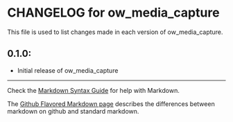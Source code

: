 # CHANGELOG for ow_media_capture

This file is used to list changes made in each version of ow_media_capture.

## 0.1.0:

* Initial release of ow_media_capture

- - -
Check the [Markdown Syntax Guide](http://daringfireball.net/projects/markdown/syntax) for help with Markdown.

The [Github Flavored Markdown page](http://github.github.com/github-flavored-markdown/) describes the differences between markdown on github and standard markdown.
